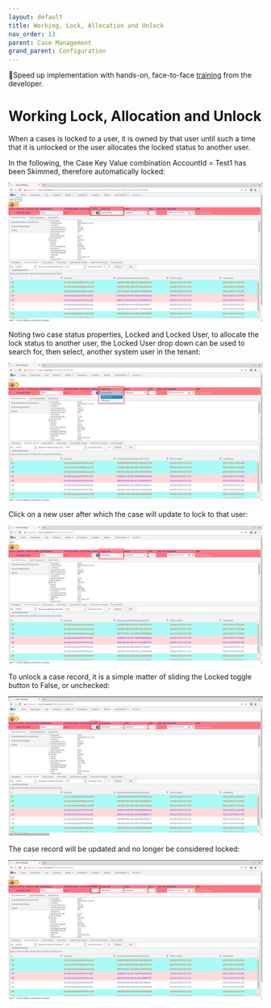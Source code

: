 ```yaml
---
layout: default
title: Working, Lock, Allocation and Unlock
nav_order: 13
parent: Case Management
grand_parent: Configuration
---
```


🚀Speed up implementation with hands-on, face-to-face [training](https://www.jube.io/jube-training) from the developer.

# Working Lock, Allocation and Unlock
When a cases is locked to a user,  it is owned by that user until such a time that it is unlocked or the user allocates the locked status to another user.

In the following, the Case Key Value combination AccountId = Test1 has been Skimmed, therefore automatically locked:

![Image](CaseLockedToUser.png)

Noting two case status properties, Locked and Locked User, to allocate the lock status to another user,  the Locked User drop down can be used to search for, then select, another system user in the tenant:

![Image](OtherUserToLockTo.png)

Click on a new user after which the case will update to lock to that user:

![Image](UpdatedToOtherUser.png)

To unlock a case record,  it is a simple matter of sliding the Locked toggle button to False, or unchecked:

![Image](UpdateLockedToUnlocked.png)

The case record will be updated and no longer be considered locked:

![Image](UpdatedLockedToUnlocked.png)